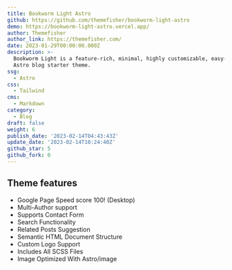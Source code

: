 ```yaml
---
title: Bookworm Light Astro
github: https://github.com/themefisher/bookworm-light-astro
demo: https://bookworm-light-astro.vercel.app/
author: Themefisher
author_link: https://themefisher.com/
date: 2023-01-29T00:00:00.000Z
description: >-
  Bookworm Light is a feature-rich, minimal, highly customizable, easy-to-use
  Astro blog starter theme.
ssg:
  - Astro
css:
  - Tailwind
cms:
  - Markdown
category:
  - Blog
draft: false
weight: 6
publish_date: '2023-02-14T04:43:43Z'
update_date: '2023-02-14T10:24:40Z'
github_star: 5
github_fork: 0
---
```


## Theme features

- Google Page Speed score 100! (Desktop)
- Multi-Author support
- Supports Contact Form
- Search Functionality
- Related Posts Suggestion
- Semantic HTML Document Structure
- Custom Logo Support
- Includes All SCSS Files
- Image Optimized With Astro/image
